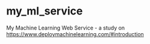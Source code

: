 # my_ml_service
My Machine Learning Web Service - a study on https://www.deploymachinelearning.com/#introduction
